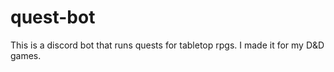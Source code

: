 # quest-bot
This is a discord bot that runs quests for tabletop rpgs. I made it for my D&amp;D games.
